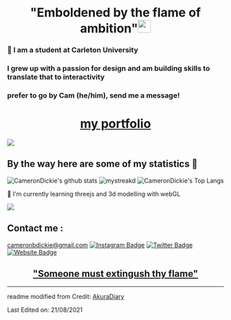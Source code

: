 <h1 align="center">"Emboldened by the flame of ambition"<img src="https://github.com/souvikguria98/souvikguria98/blob/master/Hi.gif" width="30"> </h1>

### :brain: I am a student at Carleton University

### I grew up with a passion for design and am building skills to translate that to interactivity
### prefer to go by Cam (he/him), send me a message!

<h1 align="center"><a href="https://camerondickie.ca/">my portfolio</a></h1>

<a href="https://www.youtube.com/watch?v=dQw4w9WgXcQ"><img src="https://user-images.githubusercontent.com/73097560/115834477-dbab4500-a447-11eb-908a-139a6edaec5c.gif"></a>

## By the way here are some of my statistics 🚀
![CameronDickie's github stats](https://github-readme-stats.vercel.app/api?username=CameronDickie&show_icons=true&theme=tokyonight)
<img src="https://github-readme-streak-stats.herokuapp.com/?user=CameronDickie&theme=tokyonight" alt="mystreak"/>d
![CameronDickie's Top Langs](https://github-readme-stats.vercel.app/api/top-langs/?username=CameronDickie&theme=tokyonight&layout=compact)

🌱 I'm currently learning threejs and 3d modelling with webGL

<a href="https://www.youtube.com/watch?v=dQw4w9WgXcQ"><img src="https://user-images.githubusercontent.com/73097560/115834477-dbab4500-a447-11eb-908a-139a6edaec5c.gif"></a>

## Contact me : 
<a align="center" href="mailto:cameronbdickie@gmail.com">cameronbdickie@gmail.com</a>
[![Instagram Badge](https://img.shields.io/badge/Instagram-E4405F?style=for-the-badge&logo=instagram&logoColor=white)](https://www.instagram.com/cam.dickie/)
[![Twitter Badge](https://img.shields.io/badge/Twitter-1DA1F2?style=for-the-badge&logo=twitter&logoColor=white)](https://twitter.com/cam_dickie_)
[![Website Badge](https://img.shields.io/badge/website-000000?style=for-the-badge&logo=About.me&logoColor=white)](https://camerondickie.ca)

<h2 align="center"><a href="https://youtu.be/oFy4lbCUjUQ?t=12">"Someone must extingush thy flame"</a></h2>

------
readme modified from
Credit: [AkuraDiary](https://github.com/AkuraDiary)

Last Edited on: 21/08/2021
<!--
**CameronDickie/CameronDickie** is a ✨ _special_ ✨ repository because its `README.md` (this file) appears on your GitHub profile.

Here are some ideas to get you started:

- 🔭 I’m currently working on ...
- 🌱 I’m currently learning ...
- 👯 I’m looking to collaborate on ...
- 🤔 I’m looking for help with ...
- 💬 Ask me about ...
- 📫 How to reach me: ...
- 😄 Pronouns: ...
- ⚡ Fun fact: ...
-->
